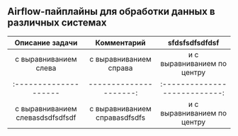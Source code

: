 ## Airflow-пайплайны для обработки данных в различных системах

| Описание задачи 			| Комментарий  | sfdsfsdfsdfdsf |
| :--------------------: | :---------------------: 		|:---------------------------:| 
| с выравниванием слева | с выравниванием справа 	| и с выравниванием по центру |
| :-------------------- | ---------------------: 		|:---------------------------:| 
| с выравниванием слеваsdsdfsdfsdf | с выравниванием справаsdfsdfs 	| и с выравниванием по центру |
